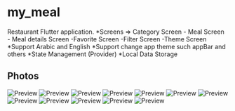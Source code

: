 # my_meal

Restaurant Flutter application.
 *Screens => Category Screen - Meal Screen - Meal details Screen -Favorite Screen -Filter Screen -Theme Screen 
 *Support Arabic and English 
 *Support change app theme such appBar and others 
 *State Management (Provider) 
 *Local Data Storage
 
## Photos
![Preview](/1.jpeg)
![Preview](2.jpeg)
![Preview](3.jpeg)
![Preview](4.jpeg)
![Preview](5.jpeg)
![Preview](7.jpeg)
![Preview](8.jpeg)
![Preview](9.jpeg)
![Preview](10.jpeg)
![Preview](11.jpeg)
![Preview](12.jpeg)
![Preview](13.jpeg)